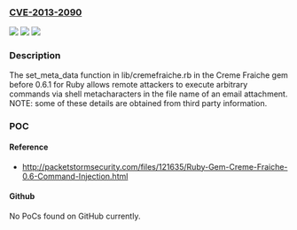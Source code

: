 ### [CVE-2013-2090](https://cve.mitre.org/cgi-bin/cvename.cgi?name=CVE-2013-2090)
![](https://img.shields.io/static/v1?label=Product&message=n%2Fa&color=blue)
![](https://img.shields.io/static/v1?label=Version&message=n%2Fa&color=blue)
![](https://img.shields.io/static/v1?label=Vulnerability&message=n%2Fa&color=brighgreen)

### Description

The set_meta_data function in lib/cremefraiche.rb in the Creme Fraiche gem before 0.6.1 for Ruby allows remote attackers to execute arbitrary commands via shell metacharacters in the file name of an email attachment.  NOTE: some of these details are obtained from third party information.

### POC

#### Reference
- http://packetstormsecurity.com/files/121635/Ruby-Gem-Creme-Fraiche-0.6-Command-Injection.html

#### Github
No PoCs found on GitHub currently.

